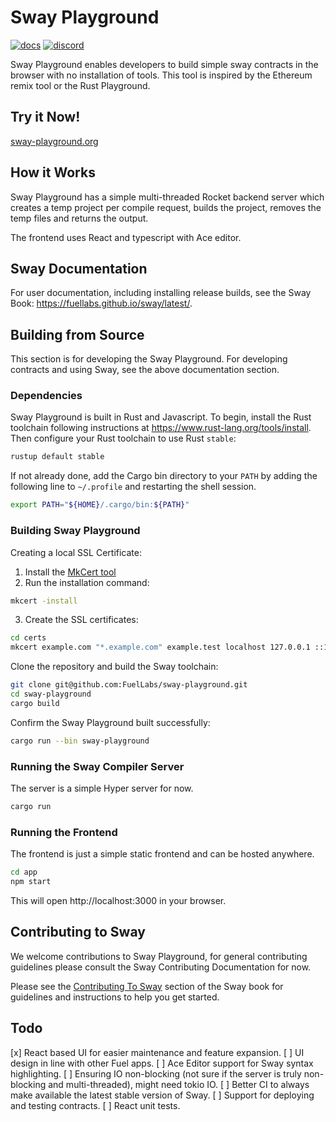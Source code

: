 # Sway Playground

[![docs](https://docs.rs/forc/badge.svg)](https://docs.rs/forc/)
[![discord](https://img.shields.io/badge/chat%20on-discord-orange?&logo=discord&logoColor=ffffff&color=7389D8&labelColor=6A7EC2)](https://discord.gg/xfpK4Pe)

Sway Playground enables developers to build simple sway contracts in the browser with no installation of tools. This tool is inspired by the Ethereum remix tool or the Rust Playground.

## Try it Now!

[sway-playground.org](https://sway-playground.org)

## How it Works

Sway Playground has a simple multi-threaded Rocket backend server which creates a temp project per compile request, builds the project, removes the temp files and returns the output.

The frontend uses React and typescript with Ace editor.

## Sway Documentation

For user documentation, including installing release builds, see the Sway Book: <https://fuellabs.github.io/sway/latest/>.

## Building from Source

This section is for developing the Sway Playground. For developing contracts and using Sway, see the above documentation section.

### Dependencies

Sway Playground is built in Rust and Javascript. To begin, install the Rust toolchain following instructions at <https://www.rust-lang.org/tools/install>. Then configure your Rust toolchain to use Rust `stable`:

```sh
rustup default stable
```

If not already done, add the Cargo bin directory to your `PATH` by adding the following line to `~/.profile` and restarting the shell session.

```sh
export PATH="${HOME}/.cargo/bin:${PATH}"
```

### Building Sway Playground

Creating a local SSL Certificate:

1. Install the [MkCert tool](https://github.com/FiloSottile/mkcert#installation)
2. Run the installation command:

```sh
mkcert -install
```

3. Create the SSL certificates:

```sh
cd certs
mkcert example.com "*.example.com" example.test localhost 127.0.0.1 ::1
```

Clone the repository and build the Sway toolchain:

```sh
git clone git@github.com:FuelLabs/sway-playground.git
cd sway-playground
cargo build
```

Confirm the Sway Playground built successfully:

```sh
cargo run --bin sway-playground
```

### Running the Sway Compiler Server

The server is a simple Hyper server for now.

```sh
cargo run
```

### Running the Frontend

The frontend is just a simple static frontend and can be hosted anywhere.

```sh
cd app
npm start
```

This will open http://localhost:3000 in your browser.

## Contributing to Sway

We welcome contributions to Sway Playground, for general contributing guidelines please consult the Sway Contributing Documentation for now.

Please see the [Contributing To Sway](https://fuellabs.github.io/sway/master/reference/contributing_to_sway.html) section of the Sway book for guidelines and instructions to help you get started.

## Todo

[x] React based UI for easier maintenance and feature expansion.
[ ] UI design in line with other Fuel apps.
[ ] Ace Editor support for Sway syntax highlighting.
[ ] Ensuring IO non-blocking (not sure if the server is truly non-blocking and multi-threaded), might need tokio IO.
[ ] Better CI to always make available the latest stable version of Sway.
[ ] Support for deploying and testing contracts.
[ ] React unit tests.
